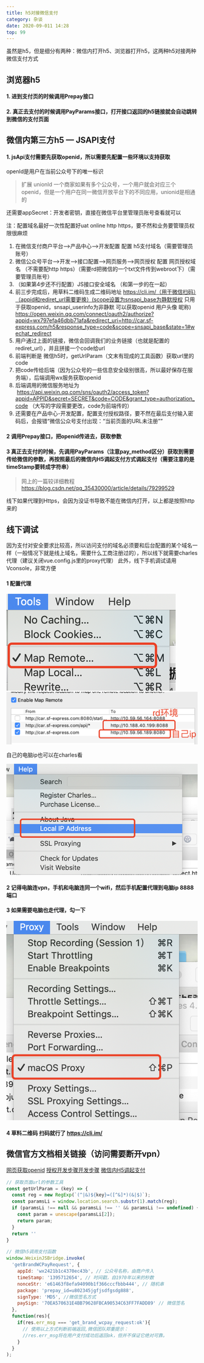 ```yaml
---
title: h5对接微信支付
category: 杂谈
date: 2020-09-011 14:28
top: 99
---
```



虽然是h5，但是细分有两种：微信内打开h5、浏览器打开h5，这两种h5对接两种微信支付方式

## 浏览器h5

#### 1. 进到支付页的时候调用Prepay接口
#### 2. 真正去支付的时候调用PayParams接口，打开接口返回的h5链接就会自动跳转到微信的支付页面


## 微信内第三方h5 — JSAPI支付

#### 1. jsApi支付需要先获取openid，所以需要先配置一些环境以支持获取
openId是用户在当前公众号下的唯一标识

> 扩展 unionId 一个商家如果有多个公众号，一个用户就会对应三个openid，但是一个用户在同一微信开放平台下的不同应用，unionid是相通的

还需要appSecret：开发者密钥，直接在微信平台里管理员账号查看就可以

注：配置域名最好一次性配置好uat online http https，要不然和业务要管理员权限很麻烦

1.	在微信支付商户平台-->产品中心-->开发配置   配置 h5支付域名（需要管理员账号）
2.	微信公众号平台—>开发—>接口配置—>网页服务—>网页授权   配置 网页授权域名 （不需要配http https）（需要rd把微信的一个txt文件传到webroot下）（需要管理员账号）
3.	（如果第4步还不行配置）JS接口安全域名 （和第一步的在一起）
4.	前三步完成后，用草料二维码生成二维码地址 https://cli.im/（用于微信扫码）（appid和rediret_url需要更换）(scope设置为snsapi_base为静默授权 只用于获取openid，snsapi_userinfo为非静默 可以获取openid 用户头像 昵称)  https://open.weixin.qq.com/connect/oauth2/authorize?appid=wx797efa46dbb71afa&redirect_uri=http://car.sf-express.com/h5&response_type=code&scope=snsapi_base&state=1#wechat_redirect
5.	用户通过上面的链接，微信会回调我们的业务链接（也就是配置的rediret_url），并且拼接一个code给url
6.	前端判断是 微信h5时，getUrlParam（文末有现成的工具函数）获取url里的code
7.	把code传给后端（因为公众号的一些信息安全级别很高，所以最好保存在服务端），后端调用wx服务获取openid
8.	后端调用的微信服务地址为  https://api.weixin.qq.com/sns/oauth2/access_token?appid=APPID&secret=SECRET&code=CODE&grant_type=authorization_code （大写的字段需要更改，code为前端传的）
9.	还需要在产品中心-开发配置，配置支付授权路径，要不然在最后支付输入密码后，会报错“微信公众号支付出现：“当前页面的URL未注册””

#### 2 调用Prepay接口，把openid传进去，获取参数

#### 3 真正去支付的时候，先调用PayParams（注意pay_method区分）获取到需要传给微信的参数，再按照最后的微信内H5调起支付方式调起支付（需要注意的是timeStamp要转成字符串）

> 网上的一篇较详细教程 https://blog.csdn.net/qq_35430000/article/details/79299529

线下如果代理到Https，会因为没证书导致不能在微信内打开，以上都是按照http来的


## 线下调试

因为支付对安全要求比较高，所以访问支付的域名必须要和后台配置的某个域名一样（一般情况下就是线上域名，需要什么工商注册过的），所以线下就需要charles代理（建议关闭vue.config.js里的proxy代理）
此外，线下手机调试请用Vconsole，非常方便

#### 1 配置代理

![](../../assets/杂谈/charles1.png)
![](../../assets/杂谈/charles2.png)

自己的电脑ip也可以在charles看

![](../../assets/杂谈/charles3.png)

#### 2 记得电脑连vpn，手机和电脑连同一个wifi，然后手机配置代理到电脑ip 8888端口

#### 3 如果需要电脑也走代理，勾一下
![](../../assets/杂谈/charles4.png)

#### 4 草料二维码 扫码就行了 https://cli.im/


## 微信官方文档相关链接（访问需要断开vpn）

[网页获取openid](https://developers.weixin.qq.com/doc/offiaccount/OA_Web_Apps/Wechat_webpage_authorization.html)
[授权开发步骤开发步骤](https://pay.weixin.qq.com/wiki/doc/api/jsapi.php?chapter=7_3)
[微信内H5调起支付](https://pay.weixin.qq.com/wiki/doc/api/jsapi.php?chapter=7_7&index=6)

```js
// 获取页面url的参数工具
const getUrlParam = (key) => {
  const reg = new RegExp(`(^|&)${key}=([^&]*)(&|$)`);
  const paramsLi = window.location.search.substr(1).match(reg);
  if (paramsLi !== null && paramsLi !== '' && paramsLi !== undefined) {
    const param = unescape(paramsLi[2]);
    return param;
  }
  return ''
}
```

```js
// 微信h5调用支付函数
window.WeixinJSBridge.invoke(
  'getBrandWCPayRequest', {
    appId: 'wx2421b1c4370ec43b', // 公众号名称，由商户传入
    timeStamp: '1395712654', // 时间戳，自1970年以来的秒数
    nonceStr: 'e61463f8efa94090b1f366cccfbbb444', // 随机串
    package: 'prepay_id=u802345jgfjsdfgsdg888',
    signType: 'MD5', //微信签名方式
    paySign: '70EA570631E4BB79628FBCA90534C63FF7FADD89' // 微信签名
  },
  function(res){
    if(res.err_msg === 'get_brand_wcpay_request:ok'){
      // 使用以上方式判断前端返回,微信团队郑重提示：
      //res.err_msg将在用户支付成功后返回ok，但并不保证它绝对可靠。
    } 
  }
);
```
